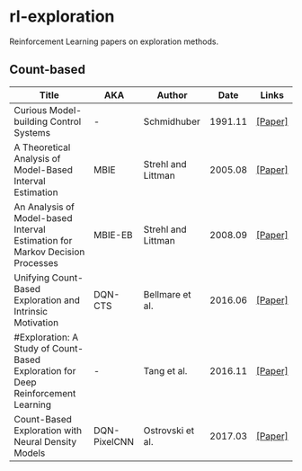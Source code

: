 # rl-exploration
Reinforcement Learning papers on exploration methods.

## Count-based

| Title | AKA | Author | Date | Links |
| ----- | --- | ------ | ---- | ----- |
| Curious Model-building Control Systems | - | Schmidhuber | 1991.11 | [[Paper]](http://people.idsia.ch/~juergen/curioussingapore/curioussingapore.html) |
| A Theoretical Analysis of Model-Based Interval Estimation | MBIE | Strehl and Littman | 2005.08 | [[Paper]](https://sites.ualberta.ca/~szepesva/CMPUT654/littman.pdf) |
| An Analysis of Model-based Interval Estimation for Markov Decision Processes | MBIE-EB | Strehl and Littman | 2008.09 | [[Paper]](https://ac.els-cdn.com/S0022000008000767/1-s2.0-S0022000008000767-main.pdf?_tid=dba05b98-5cd3-4c12-aeff-a8aa2c7d6870&acdnat=1540993730_de215257b8096570d8faf7914f3d1820) |
| Unifying Count-Based Exploration and Intrinsic Motivation | DQN-CTS | Bellmare et al. | 2016.06 | [[Paper]](https://arxiv.org/pdf/1606.01868.pdf) |
| #Exploration: A Study of Count-Based Exploration for Deep Reinforcement Learning | - | Tang et al. | 2016.11 | [[Paper]](https://arxiv.org/pdf/1611.04717.pdf) |
| Count-Based Exploration with Neural Density Models | DQN-PixelCNN | Ostrovski et al. | 2017.03 | [[Paper]](https://arxiv.org/pdf/1703.01310.pdf) |
